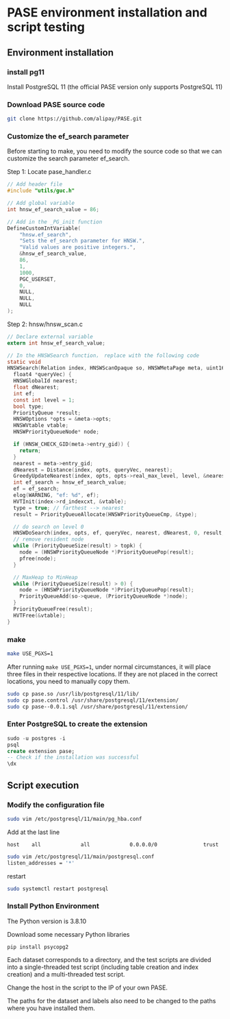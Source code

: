 # PASE environment installation and script testing

## Environment installation

### install pg11

Install PostgreSQL 11 (the official PASE version only supports PostgreSQL 11)

### Download PASE source code

```bash
git clone https://github.com/alipay/PASE.git
```

### Customize the ef_search parameter

Before starting to make, you need to modify the source code so that we can customize the search parameter ef_search.

Step 1: Locate pase_handler.c

```c
// Add header file
#include "utils/guc.h"

// Add global variable
int hnsw_ef_search_value = 86;

// Add in the _PG_init function
DefineCustomIntVariable(
    "hnsw.ef_search",
    "Sets the ef_search parameter for HNSW.", 
    "Valid values are positive integers.",    
    &hnsw_ef_search_value,           
    86,                              
    1,                               
    1000,                            
    PGC_USERSET,                     
    0,                               
    NULL,                            
    NULL,                            
    NULL                             
);
```

Step 2: hnsw/hnsw_scan.c

```c
// Declare external variable
extern int hnsw_ef_search_value;

// In the HNSWSearch function， replace with the following code
static void
HNSWSearch(Relation index, HNSWScanOpaque so, HNSWMetaPage meta, uint16 topk,
  float4 *queryVec) {
  HNSWGlobalId nearest;
  float dNearest;
  int ef;
  const int level = 1;
  bool type;
  PriorityQueue *result;
  HNSWOptions *opts = &meta->opts;
  HNSWVtable vtable;
  HNSWPriorityQueueNode* node;

  if (HNSW_CHECK_GID(meta->entry_gid)) {
    return;
  }
  nearest = meta->entry_gid;
  dNearest = Distance(index, opts, queryVec, nearest);
  GreedyUpdateNearest(index, opts, opts->real_max_level, level, &nearest, &dNearest, queryVec);
  int ef_search = hnsw_ef_search_value;
  ef = ef_search;
  elog(WARNING, "ef: %d", ef);
  HVTInit(index->rd_indexcxt, &vtable);
  type = true; // farthest --> nearest
  result = PriorityQueueAllocate(HNSWPriorityQueueCmp, &type);

  // do search on level 0
  HNSWDoSearch(index, opts, ef, queryVec, nearest, dNearest, 0, result, &vtable);
  // remove resident node
  while (PriorityQueueSize(result) > topk) {
    node = (HNSWPriorityQueueNode *)PriorityQueuePop(result);
    pfree(node);
  }

  // MaxHeap to MinHeap
  while (PriorityQueueSize(result) > 0) {
    node = (HNSWPriorityQueueNode *)PriorityQueuePop(result); 
    PriorityQueueAdd(so->queue, (PriorityQueueNode *)node);
  }
  PriorityQueueFree(result);
  HVTFree(&vtable);
}
```

### make

```bash
make USE_PGXS=1
```

After running `make USE_PGXS=1`, under normal circumstances, it will place three files in their respective locations. If they are not placed in the correct locations, you need to manually copy them.

```bash
sudo cp pase.so /usr/lib/postgresql/11/lib/  
sudo cp pase.control /usr/share/postgresql/11/extension/  
sudo cp pase--0.0.1.sql /usr/share/postgresql/11/extension/  
```

### Enter PostgreSQL to create the extension

```sql
sudo -u postgres -i
psql
create extension pase;
-- Check if the installation was successful
\dx
```



## Script execution

### Modify the configuration file

```bash
sudo vim /etc/postgresql/11/main/pg_hba.conf
```

Add at the last line

```
host    all             all             0.0.0.0/0               trust
```

```bash
sudo vim /etc/postgresql/11/main/postgresql.conf
listen_addresses = '*'
```

restart

```bash
sudo systemctl restart postgresql
```

### Install Python Environment

The Python version is 3.8.10

Download some necessary Python libraries

```
pip install psycopg2
```

Each dataset corresponds to a directory, and the test scripts are divided into a single-threaded test script (including table creation and index creation) and a multi-threaded test script.

Change the host in the script to the IP of your own PASE.

The paths for the dataset and labels also need to be changed to the paths where you have installed them.